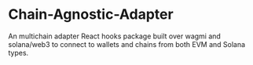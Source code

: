 # Chain-Agnostic-Adapter

An multichain adapter React hooks package built over wagmi and solana/web3 to connect to wallets and chains from both EVM and Solana types.
